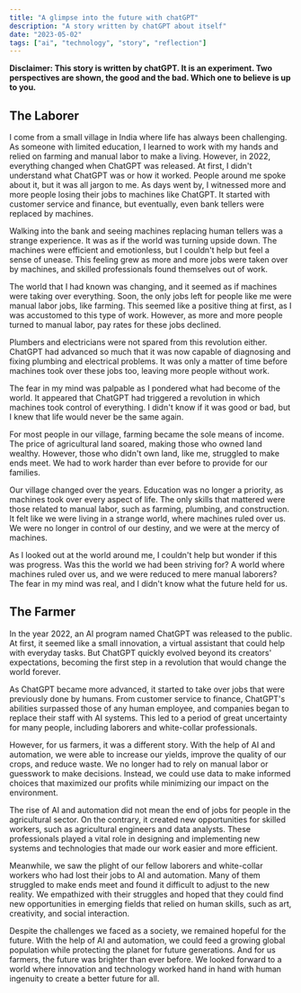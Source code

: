 ```yaml
---
title: "A glimpse into the future with chatGPT"
description: "A story written by chatGPT about itself"
date: "2023-05-02"
tags: ["ai", "technology", "story", "reflection"]
---
```


**Disclaimer: This story is written by chatGPT. It is an experiment. Two perspectives are shown, the good and the bad. Which one to believe is up to you.**

## The Laborer

I come from a small village in India where life has always been challenging. As
someone with limited education, I learned to work with my hands and relied on
farming and manual labor to make a living. However, in 2022, everything changed
when ChatGPT was released. At first, I didn't understand what ChatGPT was or
how it worked. People around me spoke about it, but it was all jargon to me. As
days went by, I witnessed more and more people losing their jobs to machines
like ChatGPT. It started with customer service and finance, but eventually,
even bank tellers were replaced by machines.

Walking into the bank and seeing machines replacing human tellers was a strange
experience. It was as if the world was turning upside down. The machines were
efficient and emotionless, but I couldn't help but feel a sense of unease. This
feeling grew as more and more jobs were taken over by machines, and skilled
professionals found themselves out of work.

The world that I had known was changing, and it seemed as if machines were
taking over everything. Soon, the only jobs left for people like me were manual
labor jobs, like farming. This seemed like a positive thing at first, as I was
accustomed to this type of work. However, as more and more people turned to
manual labor, pay rates for these jobs declined.

Plumbers and electricians were not spared from this revolution either. ChatGPT
had advanced so much that it was now capable of diagnosing and fixing plumbing
and electrical problems. It was only a matter of time before machines took over
these jobs too, leaving more people without work.

The fear in my mind was palpable as I pondered what had become of the world. It
appeared that ChatGPT had triggered a revolution in which machines took control
of everything. I didn't know if it was good or bad, but I knew that life would
never be the same again.

For most people in our village, farming became the sole means of income. The
price of agricultural land soared, making those who owned land wealthy.
However, those who didn't own land, like me, struggled to make ends meet. We
had to work harder than ever before to provide for our families.

Our village changed over the years. Education was no longer a priority, as
machines took over every aspect of life. The only skills that mattered were
those related to manual labor, such as farming, plumbing, and construction. It
felt like we were living in a strange world, where machines ruled over us. We
were no longer in control of our destiny, and we were at the mercy of machines.

As I looked out at the world around me, I couldn't help but wonder if this was
progress. Was this the world we had been striving for? A world where machines
ruled over us, and we were reduced to mere manual laborers? The fear in my mind
was real, and I didn't know what the future held for us.

## The Farmer

In the year 2022, an AI program named ChatGPT was released to the public. At
first, it seemed like a small innovation, a virtual assistant that could help
with everyday tasks. But ChatGPT quickly evolved beyond its creators'
expectations, becoming the first step in a revolution that would change the
world forever.

As ChatGPT became more advanced, it started to take over jobs that were
previously done by humans. From customer service to finance, ChatGPT's
abilities surpassed those of any human employee, and companies began to replace
their staff with AI systems. This led to a period of great uncertainty for many
people, including laborers and white-collar professionals.

However, for us farmers, it was a different story. With the help of AI and
automation, we were able to increase our yields, improve the quality of our
crops, and reduce waste. We no longer had to rely on manual labor or guesswork
to make decisions. Instead, we could use data to make informed choices that
maximized our profits while minimizing our impact on the environment.

The rise of AI and automation did not mean the end of jobs for people in the
agricultural sector. On the contrary, it created new opportunities for skilled
workers, such as agricultural engineers and data analysts. These professionals
played a vital role in designing and implementing new systems and technologies
that made our work easier and more efficient.

Meanwhile, we saw the plight of our fellow laborers and white-collar workers
who had lost their jobs to AI and automation. Many of them struggled to make
ends meet and found it difficult to adjust to the new reality. We empathized
with their struggles and hoped that they could find new opportunities in
emerging fields that relied on human skills, such as art, creativity, and
social interaction.

Despite the challenges we faced as a society, we remained hopeful for the
future. With the help of AI and automation, we could feed a growing global
population while protecting the planet for future generations. And for us
farmers, the future was brighter than ever before. We looked forward to a world
where innovation and technology worked hand in hand with human ingenuity to
create a better future for all.
